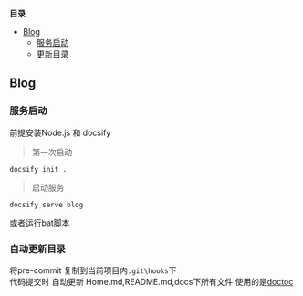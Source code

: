 <!-- START doctoc generated TOC please keep comment here to allow auto update -->
<!-- DON'T EDIT THIS SECTION, INSTEAD RE-RUN doctoc TO UPDATE -->
**目录**

- [Blog](#blog)
  - [服务启动](#%E6%9C%8D%E5%8A%A1%E5%90%AF%E5%8A%A8)
  - [更新目录](#%E6%9B%B4%E6%96%B0%E7%9B%AE%E5%BD%95)

<!-- END doctoc generated TOC please keep comment here to allow auto update -->

## Blog


### 服务启动
   
   前提安装Node.js 和 docsify
   
   >第一次启动
   ```
   docsify init .
   ```
   
   >启动服务
   
   ```
   docsify serve blog
   ```
   
   或者运行bat脚本
   
### 自动更新目录
  将pre-commit 复制到当前项目内`.git\hooks`下  
  代码提交时 自动更新 Home.md,README.md,docs下所有文件
  使用的是[doctoc](https://github.com/thlorenz/doctoc)